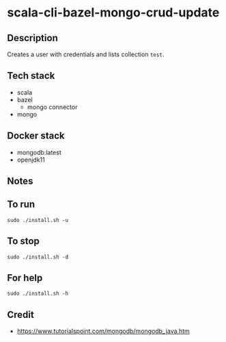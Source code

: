 # scala-cli-bazel-mongo-crud-update

## Description
Creates a user with credentials
and lists collection `test`.

## Tech stack
- scala
- bazel
  - mongo connector
- mongo

## Docker stack
- mongodb:latest
- openjdk11

## Notes


## To run
`sudo ./install.sh -u`

## To stop
`sudo ./install.sh -d`

## For help
`sudo ./install.sh -h`

## Credit
- https://www.tutorialspoint.com/mongodb/mongodb_java.htm
